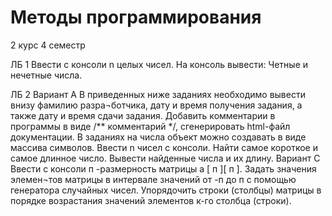 # Методы программирования 
2 курс 4 семестр 

ЛБ 1 
Ввести с консоли n целых чисел. 
На консоль вывести: Четные и нечетные числа.

ЛБ 2
Вариант A
В приведенных ниже заданиях необходимо вывести внизу фамилию разра¬ботчика, дату и время получения задания, а также дату и время сдачи задания. Добавить комментарии в программы в виде /** комментарий */, сгенерировать html-файл документации. В заданиях на числа объект можно создавать в виде массива символов.
Ввести n чисел с консоли.
Найти самое короткое и самое длинное число. Вывести найденные числа и их длину.
Вариант С
Ввести с консоли п -размерность матрицы а [ п ][ п ]. Задать значения элемен¬тов матрицы в интервале значений от -п до п с помощью генератора случайных чисел.
Упорядочить строки (столбцы) матрицы в порядке возрастания значений элементов к-го столбца (строки).
